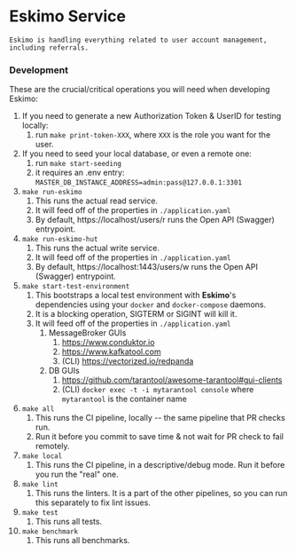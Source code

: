 # Eskimo Service

``Eskimo is handling everything related to user account management, including referrals.``

### Development

These are the crucial/critical operations you will need when developing Eskimo:

1. If you need to generate a new Authorization Token & UserID for testing locally:
    1. run `make print-token-XXX`, where `XXX` is the role you want for the user.
2. If you need to seed your local database, or even a remote one:
    1. run `make start-seeding`
    2. it requires an .env entry: `MASTER_DB_INSTANCE_ADDRESS=admin:pass@127.0.0.1:3301`
3. `make run-eskimo`
    1. This runs the actual read service.
    2. It will feed off of the properties in `./application.yaml`
    3. By default, https://localhost/users/r runs the Open API (Swagger) entrypoint.
4. `make run-eskimo-hut`
    1. This runs the actual write service.
    2. It will feed off of the properties in `./application.yaml`
    3. By default, https://localhost:1443/users/w runs the Open API (Swagger) entrypoint.
5. `make start-test-environment`
    1. This bootstraps a local test environment with **Eskimo**'s dependencies using your `docker` and `docker-compose` daemons.
    2. It is a blocking operation, SIGTERM or SIGINT will kill it.
    3. It will feed off of the properties in `./application.yaml`
        1. MessageBroker GUIs
            1. https://www.conduktor.io
            2. https://www.kafkatool.com
            3. (CLI) https://vectorized.io/redpanda
        2. DB GUIs
            1. https://github.com/tarantool/awesome-tarantool#gui-clients
            2. (CLI) `docker exec -t -i mytarantool console` where `mytarantool` is the container name
6. `make all`
    1. This runs the CI pipeline, locally -- the same pipeline that PR checks run.
    2. Run it before you commit to save time & not wait for PR check to fail remotely.
7. `make local`
    1. This runs the CI pipeline, in a descriptive/debug mode. Run it before you run the "real" one.
8. `make lint`
    1. This runs the linters. It is a part of the other pipelines, so you can run this separately to fix lint issues.
9. `make test`
    1. This runs all tests.
10. `make benchmark`
    1. This runs all benchmarks.
